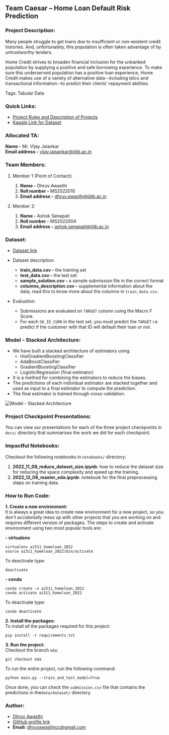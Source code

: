 ## Team Caesar – Home Loan Default Risk Prediction 
  
  
### Project Description:
Many people struggle to get loans due to insufficient or non-existent credit histories. And, unfortunately, this population is often taken advantage of by untrustworthy lenders. 

Home Credit strives to broaden financial inclusion for the unbanked population by supplying a positive and safe borrowing experience. To make sure this underserved population has a positive loan experience, Home Credit makes use of a variety of alternative data--including telco and transactional information--to predict their clients' repayment abilities. 

Tags: Tabular Data  
  
  
### Quick Links:
- [Project Rules and Description of Projects](https://docs.google.com/document/d/12uzoeAaKx6GcpCnKcnbjeYEB-_U1J5ddhh8_xT6C4c4/edit)
- [Kaggle Link for Dataset](https://www.kaggle.com/competitions/ai511-homeloan-2022)
  
  
### Allocated TA:
**Name -** Mr. Vijay Jaiankar  
**Email address -** vijay.jaisankar@iiitb.ac.in  
  
### Team Members: 
1. Member 1 (Point of Contact):  
   1. **Name -** Dhruv Awasthi
   2. **Roll number -** MS2022010
   3. **Email address -** dhruv.awasthi@iiitb.ac.in

2. Member 2:
   1. **Name -** Ashok Senapati
   2. **Roll number -** MS2022004 
   3. **Email address -** ashok.senapati@iiitb.ac.in
  
  
### Dataset:
- [Dataset link](https://www.kaggle.com/competitions/ai511-homeloan-2022/data)
- Dataset description:  
  - **train_data.csv -** the training set
  - **test_data.csv -** the test set
  - **sample_solution.csv -** a sample submission file in the correct format
  - **columns_description.csv -** supplemental information about the data; read this to know more about the columns in `train_data.csv`.

- Evaluation:
  - Submissions are evaluated on `TARGET` column using the Macro F Score. 
  - For each `SK_ID_CURR` in the test set, you must predict the `TARGET` i.e predict if the customer with that ID will default their loan or not.

### Model - Stacked Architecture:
- We have built a stacked architecture of estimators using:
  - HistGradientBoostingClassifier
  - AdaBoostClassifier
  - GradientBoostingClassifier
  - LogisticRegression (final estimator)
- It is a method for combining the estimators to reduce the biases.
- The predictions of each individual estimator are stacked together and used as input to a final estimator to compute the prediction.
- The final estimator is trained through cross-validation.  
  

![Model - Stacked Architecture](../docs/model_architecture.png)


### Project Checkpoint Presentations:
You can view our presentations for each of the three project checkpoints in `docs/` 
directory that summarises the work we did for each checkpoint.

### Impactful Notebooks:
Checkout the following notebooks in `notebooks/` directory:
1. **2022_11_09_reduce_dataset_size.ipynb**: how to reduce the dataset size for reducing the space complexity and speed up the training.
2. **2022_12_08_master_eda.ipynb**:  notebook for the final preprocessing steps on training data.  

### How to Run Code:
**1. Create a new environment:**  
It is always a great idea to create new environment for a new project, so you  
don't accidentally mess up with other projects that you are working on and 
requires different version of packages. The steps to create and activate 
environment using two most popular tools are:  

**- virtualenv**  
```
virtualenv ai511_homeloan_2022
source ai511_homeloan_2022/bin/activate
```  
To deactivate type:
```
deactivate
```
**- conda**  
```
conda create -n ai511_homeloan_2022
conda activate ai511_homeloan_2022
```
To deactivate type:
```
conda deactivate
```  

**2. Install the packages:**  
To install all the packages required for this project:
```
pip install -r requirements.txt
```  

**3. Run the project:**  
Checkout the branch `eda`:  
```
git checkout eda
```  

To run the entire project, run the following command: 
```
python main.py --train_and_test_model=True
```
  
Once done, you can check the `submission.csv` file that contains the predictions in the`data/dataset/` directory.

### Author:  
- [Dhruv Awasthi](https://www.linkedin.com/in/dhruv-awasthi/)
- [GitHub profile link](https://github.com/DhruvAwasthi)
- **Email:** dhruvawasthicc@gmail.com
